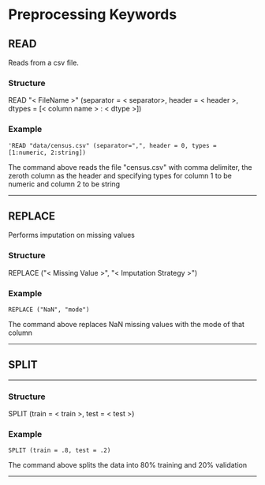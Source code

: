 # Preprocessing Keywords
## READ
Reads from a csv file.

### Structure
READ "< FileName >" (separator = < separator>, header = < header >, dtypes = [< column name > : < dtype >])

### Example
```
'READ "data/census.csv" (separator=",", header = 0, types = [1:numeric, 2:string])
```
The command above reads the file
"census.csv" with comma delimiter, the zeroth column as the header and specifying types for column 1 to be numeric and column 2 to be string
___

## REPLACE
Performs imputation on missing values
### Structure
REPLACE ("< Missing Value >", "< Imputation Strategy >")

### Example
```
REPLACE ("NaN", "mode")
```
The command above replaces NaN missing values with the mode of that column
___

## SPLIT
___
### Structure
SPLIT (train = < train >, test = < test >)

### Example
```
SPLIT (train = .8, test = .2)
```

The command above splits the data into 80% training and 20% validation
___
